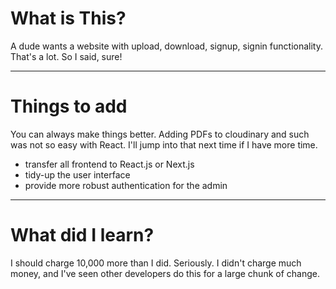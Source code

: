 # What is This?
A dude wants a website with upload, download, signup, signin functionality. That's a lot. So I said, sure!

---

# Things to add
You can always make things better. Adding PDFs to cloudinary and such was not so easy with React. I'll jump into that next time if I have more time. 
- transfer all frontend to React.js or Next.js
- tidy-up the user interface
- provide more robust authentication for the admin

---

# What did I learn?
I should charge 10,000 more than I did. Seriously. I didn't charge much money, and I've seen other developers do this for a large chunk of change. 
